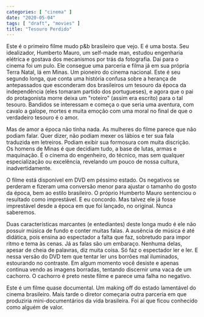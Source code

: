 ```yaml
---
categories: [ "cinema" ]
date: "2020-05-04"
tags: [ "draft", "movies" ]
title: "Tesouro Perdido"
---
```

Este é o primeiro filme mudo p&b brasileiro que vejo. E é uma bosta. Seu
idealizador, Humberto Mauro, um self-made man, estudou engenharia
elétrica e gostava dos mecanismos por trás da fotografia. Daí para
o cinema foi um pulo. Ele consegue uma parceria e filma já em sua
própria Terra Natal, lá em Minas. Um pioneiro do cinema nacional. Este
é seu segundo longa, que conta uma história confusa sobre a herança
de antepassados que esconderam dos brasileiros um tesouro da época da
independência (eles tomaram partido dos portugueses), e agora que o
pai do protagonista morre deixa um "roteiro" (assim era escrito) para o
tal tesouro. Bandidos se interessam e começa o que seria uma aventura,
com cavalo a galope, mortes e muita emoção com uma moral no final de
que o verdadeiro tesouro é o amor.

Mas de amor a época não tinha nada. As mulheres do filme parece que
não podiam falar. Quer dizer, não podiam mexer os lábios e ter sua
fala traduzida em letreiros. Podiam exibir sua formosura com muita
discrição. Os homens de Minas é que decidiam tudo, a base de lutas,
armas e maquinação. É o cinema do engenheiro, do técnico, mas sem
qualquer especialização ou excelência, revelando um pouco de nossa
cultura, inadvertidamente.

O filme está disponível em DVD em péssimo estado. Os negativos se
perderam e fizeram uma conversão menor para ajustar o tamanho do gosto
da época, bem ao estilo brasileiro. O próprio Humberto Mauro sentenciou
o resultado como imprestável. E eu concordo. Mas talvez ele já fosse
imprestável desde a época em que foi lançado, no original. Nunca
saberemos.

Duas características marcantes (e entediantes) deste longa mudo é
ele não possuir música de fundo e conter muitas falas. A ausência
de música é até didática, pois ensina ao espectador a falta que
faz, sobretudo para impor ritmo e tema às cenas. Já as falas são
um embaraço. Nenhuma delas, apesar de cheia de palavras, diz muita
coisa. Só faz o espectador ler e ler. E nessa versão do DVD tem que
tentar ler uns borrões mal iluminados, estourando no contraste. Em
algum momento você desiste e apenas continua vendo as imagens borradas,
tentando discernir uma vaca de um cachorro. O cachorro é preto neste
filme e parece uma falha no negativo.

Este é um filme quase documental. Um making off do estado lamentável
do cinema brasileiro. Mais tarde o diretor começaria outra parceria
em que produziria mini-documentários da vida brasileira. Foi aí que
ficou conhecido como alguém de valor.

